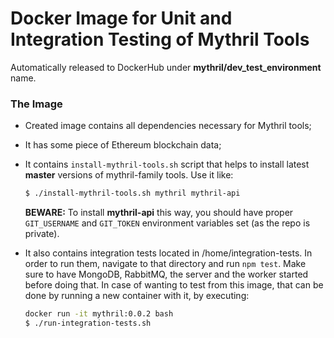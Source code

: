 # Docker Image for Unit and Integration Testing of Mythril Tools
Automatically released to DockerHub under **mythril/dev_test_environment**
name.

### The Image
- Created image contains all dependencies necessary for Mythril tools;
- It has some piece of Ethereum blockchain data;

- It contains `install-mythril-tools.sh` script that helps to install latest
  **master** versions of mythril-family tools. Use it like:
  ```sh
  $ ./install-mythril-tools.sh mythril mythril-api
  ```
  **BEWARE:** To install **mythril-api** this way, you should have proper
  `GIT_USERNAME` and `GIT_TOKEN` environment variables set (as the repo is
  private).

- It also contains integration tests located in /home/integration-tests. In order
  to run them, navigate to that directory and run `npm test`. Make sure to have
  MongoDB, RabbitMQ, the server and the worker started before doing that.
  In case of wanting to test from this image, that can be done by running a new
  container with it, by executing:

  ```sh
  docker run -it mythril:0.0.2 bash
  $ ./run-integration-tests.sh
  ```
